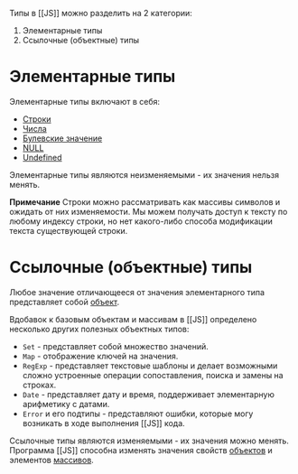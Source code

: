 Типы в [[JS]] можно разделить на 2 категории:
1. Элементарные типы
2. Ссылочные (объектные) типы

# Элементарные типы
Элементарные типы включают в себя:
- [Строки](Строки)
- [Числа](Числа)
- [Булевские значение](obsidian://open?vault=Web%20Dev&file=JS%2F%D0%A2%D0%B8%D0%BF%D1%8B%2F%D0%91%D1%83%D0%BB%D0%B5%D0%B2%D1%81%D0%BA%D0%B8%D0%B5%20%D0%B7%D0%BD%D0%B0%D1%87%D0%B5%D0%BD%D0%B8%D1%8F)
- [NULL](obsidian://open?vault=Web%20Dev&file=JS%2F%D0%A2%D0%B8%D0%BF%D1%8B%2FNull%20%D0%B8%20undefined)
- [Undefined](obsidian://open?vault=Web%20Dev&file=JS%2F%D0%A2%D0%B8%D0%BF%D1%8B%2FNull%20%D0%B8%20undefined)

Элементарные типы являются неизменяемыми - их значения нельзя менять.

**Примечание**
Строки можно рассматривать как массивы символов и ожидать от них изменяемости. Мы можем получать доступ к тексту по любому индексу строки, но нет какого-либо способа модификации текста существующей строки.
# Ссылочные (объектные) типы
Любое значение отличающееся от значения элементарного типа представляет собой [объект](Объекты.md).

Вдобавок к базовым объектам и массивам в [[JS]] определено несколько других полезных объектных типов:
- `Set` - представляет собой множество значений.
- `Map` - отображение ключей на значения.
- `RegExp` - представляет текстовые шаблоны и делает возможными сложно устроенные операции сопоставления, поиска и замены на строках.
- `Date` - представляет дату и время, поддерживает элементарную арифметику с датами.
- `Error` и его подтипы - представляют ошибки, которые могу возникать в ходе выполнения [[JS]] кода.

Ссылочные типы являются изменяемыми - их значения можно менять.
Программа [[JS]] способна изменять значения свойств [объектов](Объекты.md) и элементов [массивов](Массивы.md).